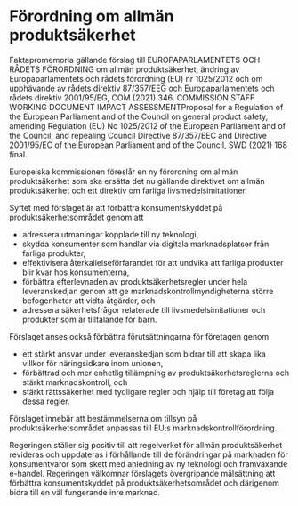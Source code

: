 # Förordning om allmän produktsäkerhet

Faktapromemoria gällande förslag till EUROPAPARLAMENTETS OCH RÅDETS FÖRORDNING om allmän produktsäkerhet, ändring av Europaparlamentets och rådets förordning (EU) nr 1025/2012 och om upphävande av rådets direktiv 87/357/EEG och Europaparlamentets och rådets direktiv 2001/95/EG, COM (2021\) 346\. COMMISSION STAFF WORKING DOCUMENT IMPACT ASSESSMENTProposal for a Regulation of the European Parliament and of the Council on general product safety, amending Regulation (EU) No 1025/2012 of the European Parliament and of the Council, and repealing Council Directive 87/357/EEC and Directive 2001/95/EC of the European Parliament and of the Council, SWD (2021\) 168 final.

Europeiska kommissionen föreslår en ny förordning om allmän produktsäkerhet som ska ersätta det nu gällande direktivet om allmän produktsäkerhet och ett direktiv om farliga livsmedelsimitationer.

Syftet med förslaget är att förbättra konsumentskyddet på
produktsäkerhetsområdet genom att

* adressera utmaningar kopplade till ny teknologi,
* skydda konsumenter som handlar via digitala marknadsplatser från farliga produkter,
* effektivisera återkallelseförfarandet för att undvika att farliga produkter blir kvar hos konsumenterna,
* förbättra efterlevnaden av produktsäkerhetsregler under hela leveranskedjan genom att ge marknadskontrollmyndigheterna större befogenheter att vidta åtgärder, och
* adressera säkerhetsfrågor relaterade till livsmedelsimitationer och produkter som är tilltalande för barn.

Förslaget anses också förbättra förutsättningarna för företagen genom

* ett stärkt ansvar under leveranskedjan som bidrar till att skapa lika villkor för näringsidkare inom unionen,
* förbättrad och mer enhetlig tillämpning av produktsäkerhetsreglerna och stärkt marknadskontroll, och
* stärkt rättssäkerhet med tydligare regler och hjälp till företag att följa dessa regler.

Förslaget innebär att bestämmelserna om tillsyn på produktsäkerhetsområdet anpassas till EU:s marknadskontrollförordning.

Regeringen ställer sig positiv till att regelverket för allmän produktsäkerhet revideras och uppdateras i förhållande till de förändringar på marknaden för konsumentvaror som skett med anledning av ny teknologi och framväxande e\-handel. Regeringen välkomnar förslagets övergripande målsättning att förbättra konsumentskyddet på produktsäkerhetsområdet och därigenom bidra till en väl fungerande inre marknad.
